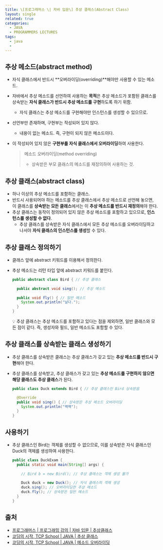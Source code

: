 ```yaml
---
title: \[프로그래머스 \| 자바 입문\] 추상 클래스(Abstract Class)
layout: single
related: true
categories:
  - JAVA
  - PROGRAMMERS LECTURES
tags:
  - java
  - 
---
```


## 추상 메소드(abstract method)
- 자식 클래스에서 반드시 **오버라이딩(overriding)**해야만 사용할 수 있는 메소드.
- 자바에서 추상 메소드를 선언하여 사용하는 **목적**은 추상 메소드가 포함된 클래스를 상속받는 **자식 클래스가 반드시 추상 메소드를 구현**하도록 하기 위함.
  - 자식 클래스는 추상 메소드를 구현해야만 인스턴스를 생성할 수 있으므로.
- 선언부만 존재하며, 구현부는 작성되어 있지 않다.
  - 내용이 없는 메소드. 즉, 구현이 되지 않은 메소드이다.
- 이 작성되어 있지 않은 **구현부를 자식 클래스에서 오버라이딩**하여 사용한다.

  > 메소드 오버라이딩(method overriding)  
  > - 상속받은 부모 클래스의 메소드를 재정의하여 사용하는 것.

## 추상 클래스(abstract class)
- 하나 이상의 추상 메소드를 포함하는 클래스.
- 반드시 사용되어야 하는 메소드를 추상 클래스에서 추상 메소드로 선언해 놓으면, 이 클래스를 **상속받는 모든 클래스**에서는 이 **추상 메소드를 반드시 재정의**해야 한다.
- 추상 클래스는 동작이 정의되어 있지 않은 추상 메소드를 포함하고 있으므로, **인스턴스를 생성할 수 없다**.
  - 추상 클래스를 상속받은 자식 클래스에서 모든 추상 메소드를 오버라이딩하고 나서야 **자식 클래스의 인스턴스를 생성**할 수 있다.

## 추상 클래스 정의하기
- 클래스 앞에 abstract 키워드를 이용해서 정의한다.
- 추상 메소드는 리턴 타입 앞에 abstract 키워드를 붙인다.

  ```java
  public abstract class Bird { // 추상 클래스
    
    public abstract void sing(); // 추상 메소드
    
    public void fly() { // 일반 메소드
      System.out.println("날다.");
    }
  }
  ```
  💡 추상 클래스는 추상 메소드를 포함하고 있다는 점을 제외하면, 일반 클래스와 모든 점이 같다. 즉, 생성자와 필드, 일반 메소드도 포함할 수 있다.
  
## 추상 클래스를 상속받는 클래스 생성하기
- 추상 클래스를 상속받은 클래스는 추상 클래스가 갖고 있는 **추상 메소드를 반드시 구현**해야 한다.
- 추상 클래스를 상속받고, 추상 클래스가 갖고 있는 **추상 메소드를 구현하지 않으면 해당 클래스도 추상 클래스**가 된다.

  ```java
  public class Duck extends Bird { // 추상 클래스인 Bird 상속받음
  
    @Override
    public void sing() { // 상속받은 추상 메소드 오버라이딩
      System.out.println("꽥꽥");
    }
  }
  ```

## 사용하기
- 추상 클래스인 Bird는 객체를 생성할 수 없으므로, 이를 상속받은 자식 클래스인 Duck의 객체를 생성하여 사용한다.

  ```java
  public class DuckExam {
    public static void main(String[] args) {
    
      // Bird b = new Bird(); // 추상 클래스는 객체 생성 불가
    
      Duck duck = new Duck(); // 자식 클래스의 객체 생성
      duck.sing(); // 오버라이딩한 추상 메소드
      duck.fly(); // 상속받은 일반 메소드
    }
  }
  ```
 
## 출처
- [프로그래머스 \| 프로그래밍 강의 \| 자바 입문 \| 추상클래스](https://programmers.co.kr/learn/courses/5/lessons/188)
- [코딩의 시작, TCP School \| JAVA \| 추상 클래스](https://www.tcpschool.com/java/java_polymorphism_abstract)
- [코딩의 시작, TCP School \| JAVA \| 메소드 오버라이딩](https://www.tcpschool.com/java/java_inheritance_overriding)
